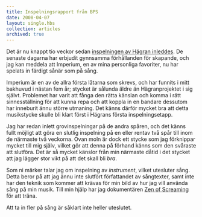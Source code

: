 ```yaml
---
title: Inspelningsrapport från BPS
date: 2008-04-07
layout: single.hbs
collection: articles
archived: true
---
```

Det är nu knappt tio veckor sedan [inspelningen av Hägran
inleddes](/blog/71). De senaste dagarna har erbjudit gynnsamma
förhållanden för skapande, och jag kan meddela att Imperium, en av mina
personliga favoriter, nu har spelats in färdigt sånär som på sång.

Imperium är en av de allra första låtarna som skrevs, och har funnits i
mitt bakhuvud i nästan fem år; stycket är sålunda äldre än
Hägranprojektet i sig självt. Problemet har varit att fånga den rätta
känslan och komma i rätt sinnesställning för att kunna repa och att
koppla in en bandare dessutom har inneburit ännu större utmaning. Det
känns därför mycket bra att detta musikstycke skulle bli klart först i
Hägrans första inspelningsetapp.

Jag har redan inlett grovinspelningar på de andra spåren, och det känns
fullt möjligt att göra en slutlig inspelning på en eller rentav två spår
till inom de närmaste två veckorna. Ovan moln är dock ett stycke som jag
förknippar mycket till mig själv, vilket gör att denna på förhand känns
som den svåraste att slutföra. Det är så mycket känslor från min
närmaste dåtid i det stycket att jag lägger stor vikt på att det skall
bli *bra*.

Som ni märker talar jag om inspelning av *instrument*, vilket utesluter
sång. Detta beror på att jag ännu inte slutfört författandet av
sångtexter, samt inte har den teknik som kommer att krävas för min bild
av hur jag vill använda sång på min musik. Till min hjälp har jag
dokumentären [Zen of Screaming](http://www.zenofscreaming.com/) för att
träna.

Att ta in fler på sång är såklart inte heller uteslutet.
